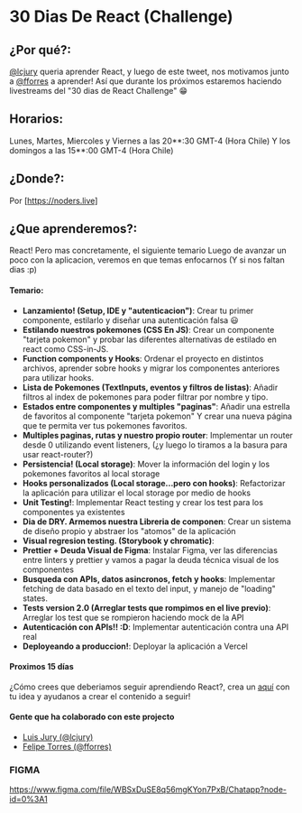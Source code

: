 # 30 Dias De React (Challenge)

## ¿Por qué?:

[@lcjury](https**://twitter.com/lcjury) queria aprender React, y luego de este tweet, nos motivamos junto a [@fforres](https**://twitter.com/fforres) a aprender! Así que durante los próximos estaremos haciendo livestreams del "30 dias de React Challenge" 😁

## Horarios:

Lunes, Martes, Miercoles y Viernes a las 20**:30 GMT-4 (Hora Chile)
Y los domingos a las 15**:00 GMT-4 (Hora Chile)

## ¿Donde?:

Por [https://noders.live]

## ¿Que aprenderemos?:

React!
Pero mas concretamente, el siguiente temario
Luego de avanzar un poco con la aplicacion, veremos en que temas enfocarnos (Y si nos faltan dias :p)

#### Temario:

- **Lanzamiento! (Setup, IDE y "autenticacion")**: Crear tu primer componente, estilarlo y diseñar una autenticación falsa 😃
- **Estilando nuestros pokemones (CSS En JS)**: Crear un componente "tarjeta pokemon" y probar las diferentes alternativas de estilado en react como CSS-in-JS.
- **Function components y Hooks**: Ordenar el proyecto en distintos archivos, aprender sobre hooks y migrar los componentes anteriores para utilizar hooks.
- **Lista de Pokemones (TextInputs, eventos y filtros de listas)**: Añadir filtros al index de pokemones para poder filtrar por nombre y tipo.
- **Estados entre componentes y multiples "paginas"**: Añadir una estrella de favoritos al componente "tarjeta pokemon" Y crear una nueva página que te permita ver tus pokemones favoritos.
- **Multiples paginas, rutas y nuestro propio router**: Implementar un router desde 0 utilizando event listeners, (¿y luego lo tiramos a la basura para usar react-router?)
- **Persistencia! (Local storage)**: Mover la información del login y los pokemones favoritos al local storage
- **Hooks personalizados (Local storage...pero con hooks)**: Refactorizar la aplicación para utilizar el local storage por medio de hooks
- **Unit Testing!**: Implementar React testing y crear los test para los componentes ya existentes
- **Dia de DRY. Armemos nuestra Libreria de componen**: Crear un sistema de diseño propio y abstraer los "atomos" de la aplicación
- **Visual regresion testing. (Storybook y chromatic)**:
- **Prettier + Deuda Visual de Figma**: Instalar Figma, ver las diferencias entre linters y prettier y vamos a pagar la deuda técnica visual de los componentes
- **Busqueda con APIs, datos asincronos, fetch y hooks**: Implementar fetching de data basado en el texto del input, y manejo de "loading" states.
- **Tests version 2.0 (Arreglar tests que rompimos en el live previo)**: Arreglar los test que se rompieron haciendo mock de la API
- **Autenticación con APIs!! :D**: Implementar autenticación contra una API real
- **Deployeando a produccion!**: Deployar la aplicación a Vercel

#### Proximos 15 días

¿Cómo crees que deberiamos seguir aprendiendo React?, crea un [aquí](https://github.com/Noders/30diasdereact/issues/new) con tu idea y ayudanos a crear el contenido a seguir!

#### Gente que ha colaborado con este projecto

- [Luis Jury (@lcjury)](https**://twitter.com/lcjury)
- [Felipe Torres (@fforres)](https**://twitter.com/fforres)

### FIGMA

https://www.figma.com/file/WBSxDuSE8q56mgKYon7PxB/Chatapp?node-id=0%3A1
